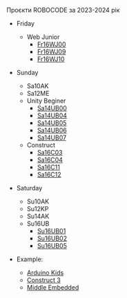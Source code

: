 Проєкти ROBOCODE за 2023-2024 рік

- Friday
  - Web Junior
    - [Fr16WJ00](Fr/Fr16WJ/Fr16WJ00)
    - [Fr16WJ09](Fr/Fr16WJ/Fr16WJ09)
    - [Fr16WJ10](Fr/Fr16WJ/Fr16WJ10)
- Sunday
  - Sa10AK
  - Sa12ME
  - Unity Beginer
    - [Sa14UB00](Sa/Sa14UB/Sa14UB00)
    - [Sa14UB04](Sa/Sa14UB/Sa14UB04)
    - [Sa14UB05](Sa/Sa14UB/Sa14UB05)
    - [Sa14UB06](Sa/Sa14UB/Sa14UB06)
    - [Sa14UB07](Sa/Sa14UB/Sa14UB07)
  - Construct
    - [Sa16C03](Sa/Sa16C/Sa16C03)
    - [Sa16C04](Sa/Sa16C/Sa16C04)
    <!-- - [Sa16C09](Sa/Sa16C/Sa16C09) -->
    - [Sa16C11](Sa/Sa16C/Sa16C11)
    - [Sa16C12](Sa/Sa16C/Sa16C12)
- Saturday
  - Su10AK
  - Su12KP
  - Su14AK
  - Su16UB
    <!-- - [Su16UB00](Su/Su16UB/Su16UB00) -->
    - [Su16UB01](Su/Su16UB/Su16UB01)
    - [Su16UB02](Su/Su16UB/Su16UB02)
    - [Su16UB05](Su/Su16UB/Su16UB05)
    <!-- - [Su16UB10](Su/Su16UB/Su16UB10) -->
    <!-- - [Su16UB11](Su/Su16UB/Su16UB11) -->
    <!-- - [Su16UB12](Su/Su16UB/Su16UB12) -->

- Example:
  - [Arduino Kids](all/AK)
  - [Construct 3](all/C)
  - [Middle Embedded](all/ME)
